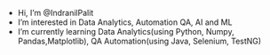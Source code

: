 - Hi, I’m @IndranilPalit
- I’m interested in Data Analytics, Automation QA, AI and ML
- I’m currently learning Data Analytics(using Python, Numpy, Pandas,Matplotlib), QA Automation(using Java, Selenium, TestNG) 

<!---
IndranilPalit24/IndranilPalit24 is a ✨ special ✨ repository because its `README.md` (this file) appears on your GitHub profile.
You can click the Preview link to take a look at your changes.
--->
